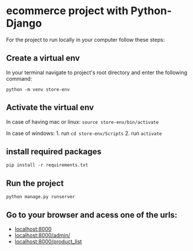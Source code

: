 # ecommerce project with Python-Django


For the project to run locally in your computer follow these steps: 

## Create a virtual env
In your terminal navigate to project's root directory and enter the following command:

`python -m venv store-env`

## Activate the virtual env
In case of having mac or linux: `source store-env/bin/activate` 

In case of windows: 1. run `cd store-env/Scripts` 2. run `activate`

## install required packages
`pip install -r requirements.txt`

## Run the project
`python manage.py runserver`

## Go to your browser and acess one of the urls:
* [localhost:8000](localhost:8000)
* [localhost:8000/admin/](localhost:8000/admin/)
* [localhost:8000/product_list](localhost:8000/product_list)

